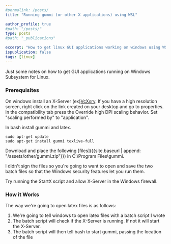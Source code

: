 ```yaml
---
#permalink: /posts/
title: "Running gummi (or other X applications) using WSL"

author_profile: true
#path: "/posts/"
type: posts
#path: "_publications"

excerpt: "How to get linux GUI applications working on windows using WSL"
ispublication: false
tags: [linux]
---
```


Just some notes on how to get GUI applications running on Windows Subsystem for Linux.  

### Prerequisites
On windows install an X-Server (ex)[VcXsrv](https://sourceforge.net/projects/vcxsrv/). If you have a high resolution screen, right click on the link created on your desktop and go to properties. In the compatibility tab press the Override high DPI scaling behavior. Set "scaling performed by" to "application".

In bash install gummi and latex.
~~~
sudo apt-get update
sudo apt-get install gummi texlive-full
~~~

Download and place the following [files]({{site.baseurl | append: "/assets/other/gummi.zip"}}) in C:\\Program Files\\gummi.

I didn't sign the files so you're going to want to open and save the two batch files so that the Windows security features let you run them. 

Try running the StartX script and allow X-Server in the Windows firewall.

### How it Works
The way we're going to open latex files is as follows:
1. We're going to tell windows to open latex files with a batch script I wrote
2. The batch script will check if the X-Server is running. If not it will start the X-Server.
3. The batch script will then tell bash to start gummi, passing the location of the file
